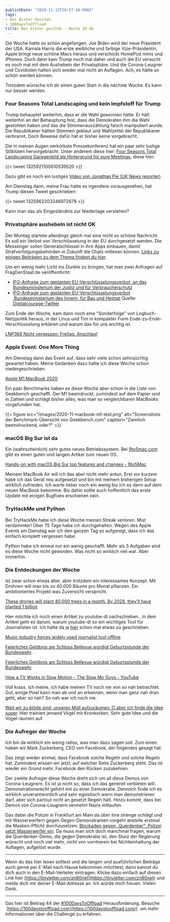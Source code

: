 ```yaml
---
publishDate: "2020-11-15T20:57:18.000Z"
tags:
- Was Bisher Geschah
- 100DaysToOffload
title: Was bisher geschah - Woche 20-46
---
```


Die Woche hatte so schön angefangen. Joe Biden wird der neue Präsident der USA. Kamala Harris die erste weibliche und farbige Vize-Präsidentin, Apple bringt neue schöne Macs heraus und verschickt HomePod minis und iPhones. Doch dann kam Trump noch mal daher und auch die EU versucht es noch mal mit dem Aushebeln der Privatsphäre. Und die Corona-Leugner und Covidioten halten sich wieder mal nicht an Auflagen. Ach, es hätte so schön werden können. 

Trotzdem wünsche ich dir einen guten Start in die nächste Woche. Es kann nur besser werden. 

<!--more-->

### Four Seasons Total Landscaping und kein Impfstoff für Trump

Trump behauptet weiterhin, dass er die Wahl gewonnen hätte. Er hält weiterhin an der Behauptung fest, dass die Demokraten ihm die Wahl gestohlen haben und das die Stimmenauszählung falsch manipuliert wurde. Die Republikaner hätten Stimmen geklaut und Wahlzettel der Republikaner verbrannt. Doch Beweise dafür hat er bisher keine vorgebracht.

Die in meinen Augen verkorkste Pressekonferenz hat ein paar sehr lustige Stilblüten hervorgebracht. Unter anderem diese hier: [Four Seasons Total Landscaping Garagenbild als Hintergrund für eure Meetings](https://twitter.com/biscuitkitten/status/1325690894629171200), diese hier:

{{< tweet 1325921100610539520 >}}

Dazu gibt es noch ein lustiges [Video von Jonathan Pie (UK News reporter)](https://twitter.com/JonathanPieNews/status/1326102420913582080)

Am Dienstag dann, meine Frau hatte es irgendwie vorausgesehen, hat Trump diesen Tweet geschrieben: 

{{< tweet 1325962203346972678 >}}

Kann man das als Eingeständnis zur Niederlage verstehen?

### Privatsphäre aushebeln ist nicht OK

Der Montag startete allerdings gleich mal eine nicht so schöne Nachricht. Es soll ein Verbot von Verschlüsselung in der EU durchgesetzt werden. Die Messenger sollen Generalschlüssel in ihre Apps einbauen, damit Strafverfolgungsbehörden in Zukunft die Chats mitlesen können. [Links zu einigen Beiträgen zu dem Thema findest du hier](/verbot-von-verschlusselung-in-der-eu/).

Um ein wenig mehr Licht ins Dunkle zu bringen, hat man zwei Anfragen auf FragDenStaat.de veröffentlicht:

- [IFG-Anfrage zum geplanten EU-Verschlüsselungsverbot  an das Bundesministerium der Justiz und für Verbraucherschutz](https://fragdenstaat.de/anfrage/ifg-anfrage-zum-geplanten-eu-verschlusselungsverbot/)
- [IFG-Anfrage zum geplanten EU-Verschlüsselungsverbot  Bundesministerium des Innern, für Bau und Heimat](https://fragdenstaat.de/anfrage/ifg-anfrage-zum-geplanten-eu-verschlusselungsverbot-1/)
Quelle: [Digitalcourage-Twitter](https://twitter.com/digitalcourage/status/1326227722318778370/)

Zum Ende der Woche, kam dann noch eine "Sonderfolge" von Logbuch-Netzpolitik heraus, in der Linus und Tim in kompakter Form Ende-zu-Ende-Verschlüsselung erklären und warum das für uns wichtig ist. 

[LNP368 Nicht vergessen: Freitag, Anschlag!](https://logbuch-netzpolitik.de/lnp368-nicht-vergessen-freitag-anschlag)

### Apple Event: One More Thing

Am Dienstag dann das Event auf, dass sehr viele schon sehnsüchtig gewartet haben. Meine Gedanken dazu hatte ich diese Woche schon niedergeschrieben. 

[Apple M1 MacBook 2020](/2020/11/apple-m1-macbook-2020/)

Ein paar Benchmarks haben es diese Woche aber schon in die Liste von Geekbench geschafft. Der M1 beeindruckt, zumindest auf dem Papier und in Zahlen und schlägt bisher alles, was man so vergleichbaren MacBooks vorgefunden hat. 

{{< figure src="/images/2020-11-macbook-m1-test.png" alt="Screenshots der Benchmark-Übersicht von Geekbench.com" caption="Ziemlich beeindruckend, oder?" >}}

### macOS Big Sur ist da

Ein (wahrscheinlich) sehr gutes neues Betriebssystem. Bei [9to5mac.com](https://9to5mac.com/2020/11/12/top-macos-11-big-sur-features-changes-video/) gibt es einen guten und langen Artikel zum neuen OS.

[Hands-on with macOS Big Sur top features and changes - 9to5Mac](https://9to5mac.com/2020/11/12/top-macos-11-big-sur-features-changes-video/)

Meinem MacBook Air will ich das aber nicht mehr antun. Erst vor kurzem habe ich das Gerät neu aufgesetzt und bin mit meinem bisherigen Setup wirklich zufrieden. Ich warte lieber noch ein wenig bis ich es dann auf dem neuen MacBook bekomme. Bis dahin sollte auch hoffentlich das erste Update mit einigen Bugfixes erschienen sein.

### TryHackMe und Python

Bei TryHackMe habe ich diese Woche meinen Streak verloren. Mist verdammter! Über 75 Tage habe ich durchgehalten. Wegen des Apple Events am Dienstag war ich den ganzen Tag so aufgeregt, dass ich das einfach komplett vergessen habe.

Python habe ich erneut nur ein wenig geschafft. Mehr als 5 Aufgaben sind es diese Woche nicht geworden. Was nicht so wirklich viel war. Aber immerhin.

### Die Entdeckungen der Woche

Ist zwar schon etwas älter, aber trotzdem ein interessantes Konzept. Mit Drohnen will man bis zu 40.000 Bäume pro Monat pflanzen. Ein ambitioniertes Projekt was Zuversicht verspricht.

[These drones will plant 40,000 trees in a month. By 2028, they’ll have planted 1 billion](https://www.fastcompany.com/90504789/these-drones-can-plant-40000-trees-in-a-month-by-2028-theyll-have-planted-1-billion)

Hier möchte ich noch einen Artikel zu youtube-dl nachschieben.. In dem Artikel geht es darum, warum youtube-dl so ein wichtiges Tool für Journalisten ist. Ich hatte da ja [hier](/was-bisher-geschah-woche-20-43) schon mal etwas zu geschrieben.

[Music industry forces widely used journalist tool offline](https://freedom.press/news/riaa-github-youtube-dl-journalist-tool/)

[Feierliches Gelöbnis am Schloss Bellevue würdigt Geburtsstunde der Bundeswehr](https://www.bundeswehr.de/de/aktuelles/meldungen/geloebnis-schloss-bellevue-geburtsstunde-bundeswehr-4383078).

[Feierliches Gelöbnis am Schloss Bellevue würdigt Geburtsstunde der Bundeswehr](https://www.bundeswehr.de/de/aktuelles/meldungen/geloebnis-schloss-bellevue-geburtsstunde-bundeswehr-4383078)

[How a TV Works in Slow Motion - The Slow Mo Guys - YouTube](https://www.youtube.com/watch?v=3BJU2drrtCM)

Voll krass. Ich meine, ich habe meinen TV noch nie von so nah betrachtet. Gut, einige Pixel kann man ab und an erkennen, wenn man ganz nah dran geht, aber so nah? So nah war ich noch nie.

[Weil wir zu blöde sind, unseren Müll aufzuräumen :D aber ich finde die Idee super](https://twitter.com/ennolenze/status/1327645200513200129). Hier trainiert jemand Vögel mit Kronkorken. Sehr gute Idee und die Vögel räumen auf.

### Die Aufreger der Woche

Ich bin da wirklich ein wenig ratlos, was man dazu sagen soll. Zum einen haben wir Mark Zuckerberg, CEO von Facebook, der folgendes gesagt hat:

Das zeigt wieder einmal, dass Facebook solche Regeln und solche Regeln hat. Zumindest wissen wir jetzt, auf welcher Seite Zuckerberg steht. Das ist wieder ein Grund mehr, Facebook den Rücken zuzukehren.

Der zweite Aufreger diese Woche dreht sich um all diese Demos von Corona-Leugnern. Es ist ja nicht so, dass ich das generell verbieten will. Demonstrationsrecht gehört mit zu einer Demokratie. Dennoch finde ich es wirklich unverantwortlich und sehr egoistisch wenn man demonstrieren darf, aber sich partout nicht an gesetzt Regeln hält. Hinzu kommt, dass bei Demos von Corona-Leugnern vermehrt Nazis mitlaufen.

Das dabei die Polizei in Frankfurt am Main da über ihre strenge schlägt und mit Wasserwerfern gegen Gegen-Demonstranten vorgeht anstelle erstmal die Masken-Pflicht durchzusetzen: [Blockaden gegen „Querdenker“: Polizei setzt Wasserwerfer ein](https://www.faz.net/aktuell/rhein-main/blockaden-gegen-querdenker-polizei-setzt-wasserwerfer-ein-17052451.html). Da muss man sich doch manchmal fragen, warum die Querdenker-Demo, die gegen Demokratie ist, den Sturz der Regierung wünscht und noch viel mehr, nicht von vornherein bei Nichteinhaltung der Auflagen, aufgelöst wurde.

---

Wenn du das hier lesen solltest und die langen und ausführlichen Beiträge auch gerne per E-Mail nach Hause bekommen möchtest, dann kannst du dich auch in den E-Mail-Verteiler eintragen. Klicke dazu einfach auf diesen Link hier [https://tinyletter.com/zn80net](https://tinyletter.com/zn80net) und melde dich mir deiner E-Mail-Adresse an. Ich würde mich freuen. Vielen Dank.

---

Das hier ist Beitrag 44 der [#100DaysToOffload](/tag/100DaysToOffload) Herausforderung. Besuche  [https://100daystooffload.com](https://100daystooffload.com/)  um mehr Informationen über die Challenge zu erfahren.
